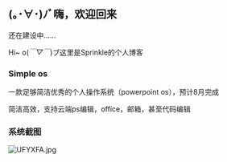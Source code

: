 ## (｡･∀･)ﾉﾞ嗨，欢迎回来
还在建设中……

Hi~ o(*￣▽￣*)ブ这里是Sprinkle的个人博客

### Simple os

一款足够简洁优秀的个人操作系统（powerpoint os），预计8月完成

简洁高效，支持云端ps编辑，office，邮箱，甚至代码编辑

### 系统截图

![UFYXFA.jpg](https://s1.ax1x.com/2020/07/07/UFYXFA.jpg)
